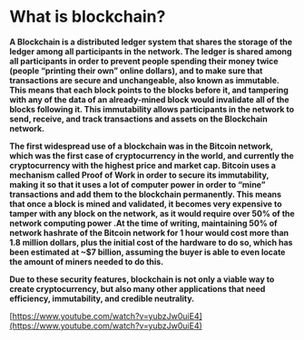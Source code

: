# What is blockchain?

**A Blockchain is a distributed ledger system that shares the storage of the ledger among all participants in the network. The ledger is shared among all participants in order to prevent people spending their money twice \(people “printing their own” online dollars\), and to make sure that transactions are secure and unchangeable, also known as immutable. This means that each block points to the blocks before it, and tampering with any of the data of an already-mined block would invalidate all of the blocks following it. This immutability allows participants in the network to send, receive, and track transactions and assets on the Blockchain network.**

**The first widespread use of a blockchain was in the Bitcoin network, which was the first case of cryptocurrency in the world, and currently the cryptocurrency with the highest price and market cap. Bitcoin uses a mechanism called Proof of Work in order to secure its immutability, making it so that it uses a lot of computer power in order to “mine” transactions and add them to the blockchain permanently. This means that once a block is mined and validated, it becomes very expensive to tamper with any block on the network, as it would require over 50% of the network computing power .At the time of writing, maintaining 50% of network hashrate of the Bitcoin network for 1 hour would cost more than 1.8 million dollars, plus the initial cost of the hardware to do so, which has been estimated at ~$7 billion, assuming the buyer is able to even locate the amount of miners needed to do this.** 

**Due to these security features, blockchain is not only a viable way to create cryptocurrency, but also many other applications that need efficiency, immutability, and credible neutrality.**   
  
[https://www.youtube.com/watch?v=yubzJw0uiE4](https://www.youtube.com/watch?v=yubzJw0uiE4)

  


